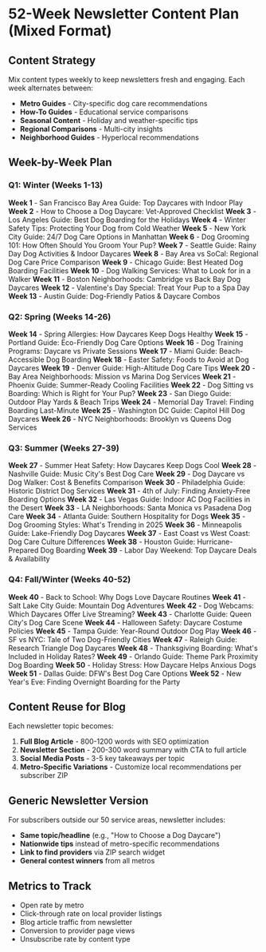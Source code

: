 # 52-Week Newsletter Content Plan (Mixed Format)

## Content Strategy
Mix content types weekly to keep newsletters fresh and engaging. Each week alternates between:
- **Metro Guides** - City-specific dog care recommendations
- **How-To Guides** - Educational service comparisons
- **Seasonal Content** - Holiday and weather-specific tips
- **Regional Comparisons** - Multi-city insights
- **Neighborhood Guides** - Hyperlocal recommendations

## Week-by-Week Plan

### Q1: Winter (Weeks 1-13)

**Week 1** - San Francisco Bay Area Guide: Top Daycares with Indoor Play
**Week 2** - How to Choose a Dog Daycare: Vet-Approved Checklist
**Week 3** - Los Angeles Guide: Best Dog Boarding for the Holidays
**Week 4** - Winter Safety Tips: Protecting Your Dog from Cold Weather
**Week 5** - New York City Guide: 24/7 Dog Care Options in Manhattan
**Week 6** - Dog Grooming 101: How Often Should You Groom Your Pup?
**Week 7** - Seattle Guide: Rainy Day Dog Activities & Indoor Daycares
**Week 8** - Bay Area vs SoCal: Regional Dog Care Price Comparison
**Week 9** - Chicago Guide: Best Heated Dog Boarding Facilities
**Week 10** - Dog Walking Services: What to Look for in a Walker
**Week 11** - Boston Neighborhoods: Cambridge vs Back Bay Dog Daycares
**Week 12** - Valentine's Day Special: Treat Your Pup to a Spa Day
**Week 13** - Austin Guide: Dog-Friendly Patios & Daycare Combos

### Q2: Spring (Weeks 14-26)

**Week 14** - Spring Allergies: How Daycares Keep Dogs Healthy
**Week 15** - Portland Guide: Eco-Friendly Dog Care Options
**Week 16** - Dog Training Programs: Daycare vs Private Sessions
**Week 17** - Miami Guide: Beach-Accessible Dog Boarding
**Week 18** - Easter Safety: Foods to Avoid at Dog Daycares
**Week 19** - Denver Guide: High-Altitude Dog Care Tips
**Week 20** - Bay Area Neighborhoods: Mission vs Marina Dog Services
**Week 21** - Phoenix Guide: Summer-Ready Cooling Facilities
**Week 22** - Dog Sitting vs Boarding: Which is Right for Your Pup?
**Week 23** - San Diego Guide: Outdoor Play Yards & Beach Trips
**Week 24** - Memorial Day Travel: Finding Boarding Last-Minute
**Week 25** - Washington DC Guide: Capitol Hill Dog Daycares
**Week 26** - NYC Neighborhoods: Brooklyn vs Queens Dog Services

### Q3: Summer (Weeks 27-39)

**Week 27** - Summer Heat Safety: How Daycares Keep Dogs Cool
**Week 28** - Nashville Guide: Music City's Best Dog Care
**Week 29** - Dog Daycare vs Dog Walker: Cost & Benefits Comparison
**Week 30** - Philadelphia Guide: Historic District Dog Services
**Week 31** - 4th of July: Finding Anxiety-Free Boarding Options
**Week 32** - Las Vegas Guide: Indoor AC Dog Facilities in the Desert
**Week 33** - LA Neighborhoods: Santa Monica vs Pasadena Dog Care
**Week 34** - Atlanta Guide: Southern Hospitality for Dogs
**Week 35** - Dog Grooming Styles: What's Trending in 2025
**Week 36** - Minneapolis Guide: Lake-Friendly Dog Daycares
**Week 37** - East Coast vs West Coast: Dog Care Culture Differences
**Week 38** - Houston Guide: Hurricane-Prepared Dog Boarding
**Week 39** - Labor Day Weekend: Top Daycare Deals & Availability

### Q4: Fall/Winter (Weeks 40-52)

**Week 40** - Back to School: Why Dogs Love Daycare Routines
**Week 41** - Salt Lake City Guide: Mountain Dog Adventures
**Week 42** - Dog Webcams: Which Daycares Offer Live Streaming?
**Week 43** - Charlotte Guide: Queen City's Dog Care Scene
**Week 44** - Halloween Safety: Daycare Costume Policies
**Week 45** - Tampa Guide: Year-Round Outdoor Dog Play
**Week 46** - SF vs NYC: Tale of Two Dog-Friendly Cities
**Week 47** - Raleigh Guide: Research Triangle Dog Daycares
**Week 48** - Thanksgiving Boarding: What's Included in Holiday Rates?
**Week 49** - Orlando Guide: Theme Park Proximity Dog Boarding
**Week 50** - Holiday Stress: How Daycare Helps Anxious Dogs
**Week 51** - Dallas Guide: DFW's Best Dog Care Options
**Week 52** - New Year's Eve: Finding Overnight Boarding for the Party

## Content Reuse for Blog

Each newsletter topic becomes:
1. **Full Blog Article** - 800-1200 words with SEO optimization
2. **Newsletter Section** - 200-300 word summary with CTA to full article
3. **Social Media Posts** - 3-5 key takeaways per topic
4. **Metro-Specific Variations** - Customize local recommendations per subscriber ZIP

## Generic Newsletter Version

For subscribers outside our 50 service areas, newsletter includes:
- **Same topic/headline** (e.g., "How to Choose a Dog Daycare")
- **Nationwide tips** instead of metro-specific recommendations
- **Link to find providers** via ZIP search widget
- **General contest winners** from all metros

## Metrics to Track

- Open rate by metro
- Click-through rate on local provider listings
- Blog article traffic from newsletter
- Conversion to provider page views
- Unsubscribe rate by content type
